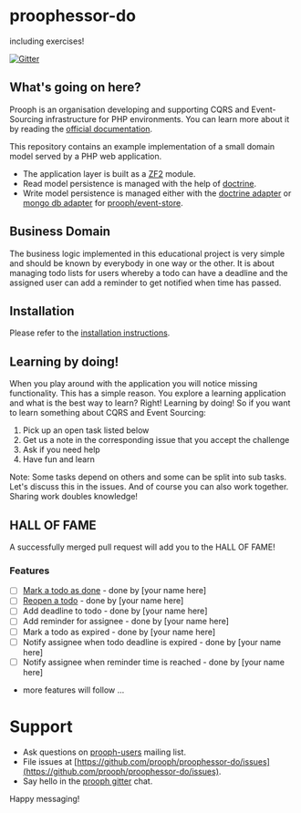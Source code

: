 # proophessor-do
including exercises!

[![Gitter](https://badges.gitter.im/Join%20Chat.svg)](https://gitter.im/prooph/improoph)


## What's going on here?

Prooph is an organisation developing and supporting CQRS and Event-Sourcing infrastructure for PHP environments.
You can learn more about it by reading the [official documentation](http://prooph.github.io/proophessor/).

This repository contains an example implementation of a small domain model served by a PHP web application.

- The application layer is built as a [ZF2](https://github.com/zendframework/zf2) module.
- Read model persistence is managed with the help of [doctrine](https://github.com/doctrine).
- Write model persistence is managed either with the [doctrine adapter](https://github.com/prooph/event-store-doctrine-adapter)
or [mongo db adapter](https://github.com/prooph/event-store-mongodb-adapter) for [prooph/event-store](https://github.com/prooph/event-store).

## Business Domain

The business logic implemented in this educational project is very simple and should be known by everybody in one way or the other.
It is about managing todo lists for users whereby a todo can have a deadline and the assigned user can add a reminder to get notified when
time has passed.


## Installation

Please refer to the [installation instructions](docs/installation.md).


## Learning by doing!

When you play around with the application you will notice missing functionality. This has a simple reason. You explore
a learning application and what is the best way to learn? Right! Learning by doing! So if you want to learn something about
CQRS and Event Sourcing:

1. Pick up an open task listed below
2. Get us a note in the corresponding issue that you accept the challenge
3. Ask if you need help
4. Have fun and learn


Note: Some tasks depend on others and some can be split into sub tasks. Let's discuss this in the issues. And of course you
can also work together. Sharing work doubles knowledge!

## HALL OF FAME

A successfully merged pull request will add you to the HALL OF FAME!

### Features

- [ ] [Mark a todo as done](https://github.com/prooph/proophessor-do/issues/1) - done by [your name here]
- [ ] [Reopen a todo](https://github.com/prooph/proophessor-do/issues/2) - done by [your name here]
- [ ] Add deadline to todo - done by [your name here]
- [ ] Add reminder for assignee - done by [your name here]
- [ ] Mark a todo as expired - done by [your name here]
- [ ] Notify assignee when todo deadline is expired - done by [your name here]
- [ ] Notify assignee when reminder time is reached - done by [your name here]
- more features will follow ...

# Support

- Ask questions on [prooph-users](https://groups.google.com/forum/?hl=de#!forum/prooph) mailing list.
- File issues at [https://github.com/prooph/proophessor-do/issues](https://github.com/prooph/proophessor-do/issues).
- Say hello in the [prooph gitter](https://gitter.im/prooph/improoph) chat.



Happy messaging!


